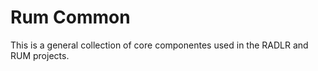 # Rum Common

 This is a general collection of core componentes used in the RADLR and RUM projects.
